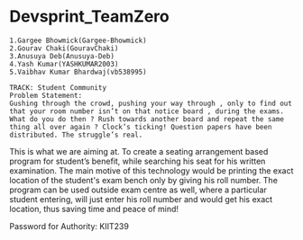 # Devsprint_TeamZero
    1.Gargee Bhowmick(Gargee-Bhowmick)
    2.Gourav Chaki(GouravChaki)
    3.Anusuya Deb(Anusuya-Deb)
    4.Yash Kumar(YASHKUMAR2003)
    5.Vaibhav Kumar Bhardwaj(vb538995)
    
    TRACK: Student Community
    Problem Statement:
    Gushing through the crowd, pushing your way through , only to find out that your room number isn’t on that notice board , during the exams. What do you do then ? Rush towards another board and repeat the same thing all over again ? Clock’s ticking! Question papers have been distributed. The struggle’s real.
This is what we are aiming at. To create a seating arrangement based program for student’s benefit, while searching his seat for his written examination. The main motive of this technology would be printing the exact location of the student's exam bench only by giving his roll number. The program can be used outside exam centre as well, where a particular student entering, will just enter his roll number and would get his exact location, thus saving time and peace of mind!

Password for Authority: KIIT239
